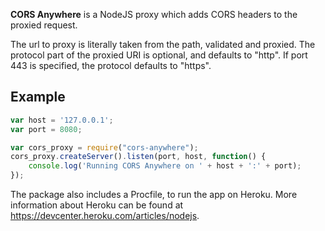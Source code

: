 **CORS Anywhere** is a NodeJS proxy which adds CORS headers to the proxied request.

The url to proxy is literally taken from the path, validated and proxied. The protocol
part of the proxied URI is optional, and defaults to "http". If port 443 is specified,
the protocol defaults to "https".

## Example
```javascript
var host = '127.0.0.1';
var port = 8080;

var cors_proxy = require("cors-anywhere");
cors_proxy.createServer().listen(port, host, function() {
    console.log('Running CORS Anywhere on ' + host + ':' + port);
});
```

The package also includes a Procfile, to run the app on Heroku. More information about
Heroku can be found at https://devcenter.heroku.com/articles/nodejs.
